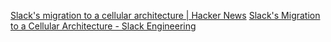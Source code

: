 
[Slack's migration to a cellular architecture | Hacker News](https://news.ycombinator.com/item?id=37274871)
[Slack's Migration to a Cellular Architecture - Slack Engineering](https://slack.engineering/slacks-migration-to-a-cellular-architecture/)
